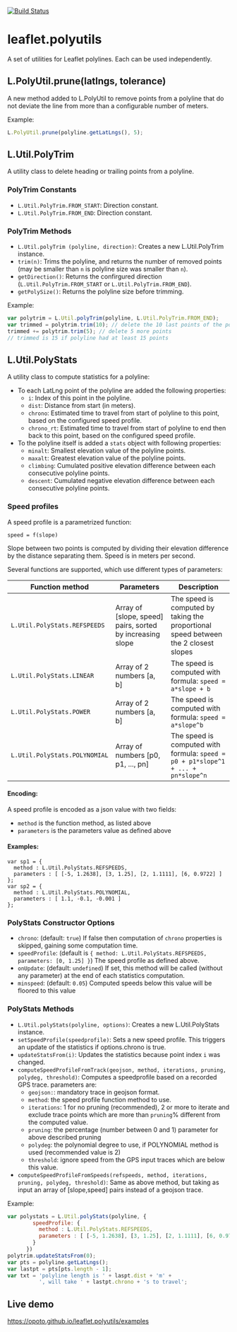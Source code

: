 
[![Build Status](https://travis-ci.org/opoto/leaflet.polyutils.svg?branch=master)](https://travis-ci.org/opoto/leaflet.polyutils)
# leaflet.polyutils
A set of utilities for Leaflet polylines. Each can be used independently.

## L.PolyUtil.prune(latlngs, tolerance)
A new method added to L.PolyUtil to remove points from a polyline that do not deviate the line from more than a configurable number of meters.

Example:
```javascript
L.PolyUtil.prune(polyline.getLatLngs(), 5);
```

## L.Util.PolyTrim
A utility class to delete heading or trailing points from a polyline.

### PolyTrim Constants
* `L.Util.PolyTrim.FROM_START`: Direction constant.
* `L.Util.PolyTrim.FROM_END`: Direction constant.
### PolyTrim Methods
* `L.Util.polyTrim (polyline, direction)`: Creates a new L.Util.PolyTrim instance.
* `trim(n)`: Trims the polyline, and returns the number of removed points (may be smaller than `n` is polyline size was smaller than `n`).
* `getDirection()`: Returns the confirgured direction (`L.Util.PolyTrim.FROM_START` or `L.Util.PolyTrim.FROM_END`).
* `getPolySize()`: Returns the polyline size before trimming.

Example:
```javascript
var polytrim = L.Util.polyTrim(polyline, L.Util.PolyTrim.FROM_END);
var trimmed = polytrim.trim(10); // delete the 10 last points of the polyline
trimmed += polytrim.trim(5); // delete 5 more points
// trimmed is 15 if polyline had at least 15 points
```

## L.Util.PolyStats
A utility class to compute statistics for a polyline:
* To each LatLng point of the polyline are added the following properties:
  * `i`: Index of this point in the polyline.
  * `dist`: Distance from start (in meters).
  * `chrono`: Estimated time to travel from start of polyline to this point, based on the configured speed profile.
  * `chrono_rt`: Estimated time to travel from start of polyline to end then back to this point, based on the configured speed profile.
* To the polyline itself is added a `stats` object with following properties:
  * `minalt`: Smallest elevation value of the polyline points.
  * `maxalt`: Greatest elevation value of the polyline points.
  * `climbing`: Cumulated positive elevation difference between each consecutive polyline points.
  * `descent`: Cumulated negative elevation difference between each consecutive polyline points.

### Speed profiles
A speed profile is a parametrized function:
```
speed = f(slope)
```
Slope between two points is computed by dividing their elevation difference by the distance separating them. Speed is in meters per second.

Several functions are supported, which use different types of parameters:

| Function method            | Parameters | Description |
| -------------------------- | -----------| ----------- |
| `L.Util.PolyStats.REFSPEEDS` | Array of [slope, speed] pairs, sorted by increasing slope| The speed is computed by taking the proportional speed between the 2 closest slopes |
| `L.Util.PolyStats.LINEAR` | Array of 2 numbers [a, b] | The speed is computed with formula: `speed = a*slope + b` |
| `L.Util.PolyStats.POWER` | Array of 2 numbers [a, b] | The speed is computed with formula: `speed = a*slope^b` |
| `L.Util.PolyStats.POLYNOMIAL` | Array of numbers [p0, p1, ..., pn] | The speed is computed with formula: `speed = p0 + p1*slope^1 + ... + pn*slope^n`|


#### Encoding:
A speed profile is encoded as a json value with two fields:
* `method` is the function method, as listed above
* `parameters` is the parameters value as defined above

#### Examples:
```
var sp1 = {
  method : L.Util.PolyStats.REFSPEEDS,
  parameters : [ [-5, 1.2638], [3, 1.25], [2, 1.1111], [6, 0.9722] ]
};
var sp2 = {
  method : L.Util.PolyStats.POLYNOMIAL,
  parameters : [ 1.1, -0.1, -0.001 ]
};
```

### PolyStats Constructor Options
* `chrono`: (default: `true`) If false then computation of `chrono` properties is skipped, gaining some computation time.
* `speedProfile`: (default is `{ method: L.Util.PolyStats.REFSPEEDS, parameters: [0, 1.25] }`) The speed profile as defined above.
* `onUpdate`: (default: `undefined`) If set, this method will be called (without any parameter) at the end of each statistics computation.
* `minspeed`: (default: `0.05`) Computed speeds below this value will be floored to this value

### PolyStats Methods
* `L.Util.polyStats(polyline, options)`: Creates a new L.Util.PolyStats instance.
* `setSpeedProfile(speedprofile)`: Sets a new speed profile. This triggers an update of the statistics if options.chrono is true.
* `updateStatsFrom(i)`: Updates the statistics because point index `i` was changed.
* `computeSpeedProfileFromTrack(geojson, method, iterations, pruning, polydeg, threshold)`: Computes a speedprofile based on a recorded GPS trace. parameters are:
  * `geojson:`: mandatory trace in geojson format.
  * `method`: the speed profile function method to use.
  * `iterations`: 1 for no pruning (recommended), 2 or more to iterate and exclude trace points which are more than `pruning`% different from the computed value.
  * `pruning`: the percentage (number between 0 and 1) parameter for above described pruning
  * `polydeg`: the polynomial degree to use, if POLYNOMIAL method is used (recommended value is 2)
  * `threshold`: ignore speed from the GPS input traces which are below this value.
* `computeSpeedProfileFromSpeeds(refspeeds, method, iterations, pruning, polydeg, threshold)`: Same as above method, but taking as input an array of [slope,speed] pairs instead of a geojson trace.

Example:
```javascript
var polystats = L.Util.polyStats(polyline, {
        speedProfile: {
          method : L.Util.PolyStats.REFSPEEDS,
          parameters : [ [-5, 1.2638], [3, 1.25], [2, 1.1111], [6, 0.9722] ]
        }
      })
polytrim.updateStatsFrom(0);
var pts = polyline.getLatLngs();
var lastpt = pts[pts.length - 1];
var txt = 'polyline length is ' + laspt.dist + 'm' +
          ', will take ' + lastpt.chrono + 's to travel';
```

## Live demo

https://opoto.github.io/leaflet.polyutils/examples
